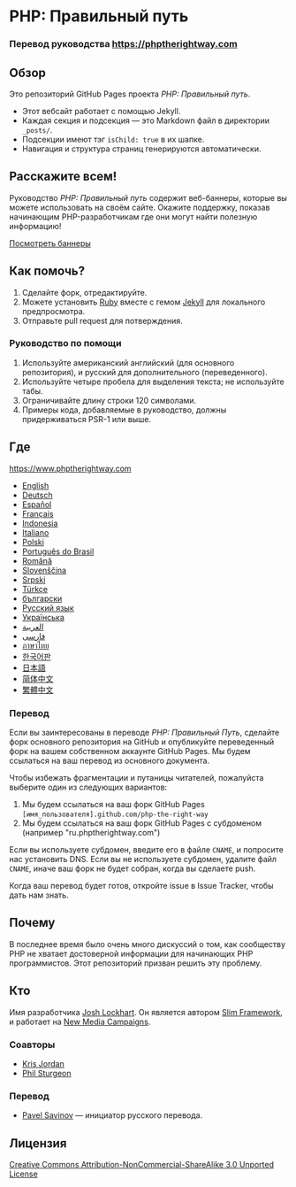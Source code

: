 # PHP: Правильный путь
### Перевод руководства https://phptherightway.com
## Обзор

Это репозиторий GitHub Pages проекта _PHP: Правильный путь_.

* Этот вебсайт работает с помощью Jekyll.
* Каждая секция и подсекция &mdash; это Markdown файл в директории `_posts/`.
* Подсекции имеют тэг `isChild: true` в их шапке.
* Навигация и структура страниц генерируются автоматически.

## Расскажите всем!

Руководство _PHP: Правильный путь_ содержит веб-баннеры, которые вы можете использовать на своём сайте. Окажите поддержку, показав начинающим PHP-разработчикам где они могут найти полезную информацию!

[Посмотреть баннеры](https://www.phptherightway.com/banners.html)

## Как помочь?

1. Сделайте форк, отредактируйте.
2. Можете установить [Ruby](https://rvm.io/rvm/install/) вместе с гемом [Jekyll](https://github.com/mojombo/jekyll/) для локального предпросмотра.
3. Отправьте pull request для потверждения.

###  Руководство по помощи

1. Используйте американский английский (для основного репозитория), и русский для дополнительного (переведенного).
2. Используйте четыре пробела для выделения текста; не используйте табы.
3. Ограничивайте длину строки 120 символами.
4. Примеры кода, добавляемые в руководство, должны придерживаться PSR-1 или выше.

## Где

<https://www.phptherightway.com>

* [English](https://www.phptherightway.com)
* [Deutsch](https://rwetzlmayr.github.io/php-the-right-way)
* [Español](https://phpdevenezuela.github.io/php-the-right-way)
* [Français](https://eilgin.github.io/php-the-right-way/)
* [Indonesia](https://id.phptherightway.com)
* [Italiano](https://it.phptherightway.com)
* [Polski](https://pl.phptherightway.com)
* [Português do Brasil](https://br.phptherightway.com)
* [Română](https://bgui.github.io/php-the-right-way/)
* [Slovenščina](https://sl.phptherightway.com)
* [Srpski](https://phpsrbija.github.io/php-the-right-way/)
* [Türkçe](https://hkulekci.github.io/php-the-right-way/)
* [български](https://bg.phptherightway.com)
* [Русский язык](https://getjump.github.io/ru-php-the-right-way)
* [Українська](https://iflista.github.io/php-the-right-way/)
* [العربية](https://adaroobi.github.io/php-the-right-way/)
* [فارسى](https://novid.github.io/php-the-right-way/)
* [ภาษาไทย](https://apzentral.github.io/php-the-right-way/)
* [한국어판](https://modernpug.github.io/php-the-right-way)
* [日本語](https://ja.phptherightway.com)
* [简体中文](https://laravel-china.github.io/php-the-right-way/)
* [繁體中文](https://laravel-taiwan.github.io/php-the-right-way)

### Перевод

Если вы заинтересованы в переводе _PHP: Правильный Путь_, сделайте форк основного репозитория на GitHub и опубликуйте переведенный форк на вашем собственном аккаунте GitHub Pages. Мы будем ссылаться на ваш перевод из основного документа.

Чтобы избежать фрагментации и путаницы читателей, пожалуйста выберите один из следующих вариантов:

1. Мы будем ссылаться на ваш форк GitHub Pages `[имя_пользователя].github.com/php-the-right-way`
2. Мы будем ссылаться на ваш форк GitHub Pages с субдоменом (например "ru.phptherightway.com")

Если вы используете субдомен, введите его в файле `CNAME`, и попросите нас установить DNS. Если вы не используете субдомен, удалите файл `CNAME`, иначе ваш форк не будет собран, когда вы сделаете push.

Когда ваш перевод будет готов, откройте issue в Issue Tracker, чтобы дать нам знать.

## Почему

В последнее время было очень много дискуссий о том, как сообществу PHP не хватает достоверной информации для начинающих PHP программистов. Этот репозиторий призван решить эту проблему.

## Кто

Имя разработчика [Josh Lockhart](https://twitter.com/codeguy). Он является автором [Slim Framework](https://www.slimframework.com/), и работает на [New Media Campaigns](https://www.newmediacampaigns.com/).

### Соавторы

* [Kris Jordan](https://krisjordan.com/)
* [Phil Sturgeon](https://phil.tech/)

### Перевод
* [Pavel Savinov](http://twitter.com/getjump) — инициатор русского перевода.

## Лицензия

[Creative Commons Attribution-NonCommercial-ShareAlike 3.0 Unported License](https://creativecommons.org/licenses/by-nc-sa/3.0/)